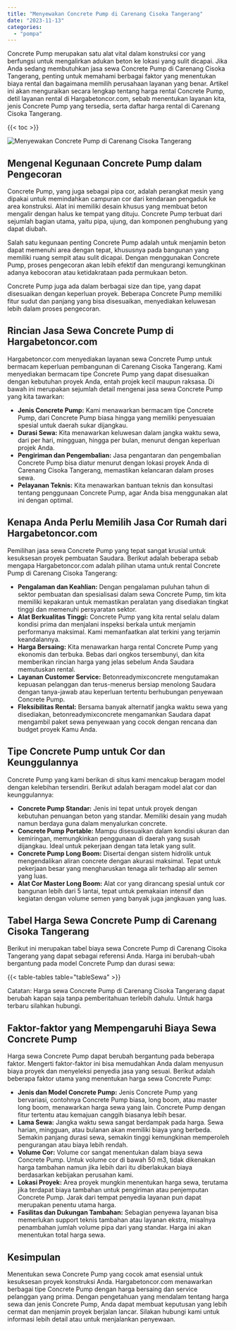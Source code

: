 ```yaml
---
title: "Menyewakan Concrete Pump di Carenang Cisoka Tangerang"
date: "2023-11-13"
categories: 
  - "pompa"
---
```




Concrete Pump merupakan satu alat vital dalam konstruksi cor yang berfungsi untuk mengalirkan adukan beton ke lokasi yang sulit dicapai. Jika Anda sedang membutuhkan jasa sewa Concrete Pump di Carenang Cisoka Tangerang, penting untuk memahami berbagai faktor yang menentukan biaya rental dan bagaimana memilih perusahaan layanan yang benar. Artikel ini akan menguraikan secara lengkap tentang harga rental Concrete Pump, detil layanan rental di Hargabetoncor.com, sebab menentukan layanan kita, jenis Concrete Pump yang tersedia, serta daftar harga rental di Carenang Cisoka Tangerang.

{{< toc >}}

![Menyewakan Concrete Pump di Carenang Cisoka Tangerang](https://hargareadymixid.github.io/pompa/concrete-pump%20(26).png)

## Mengenal Kegunaan Concrete Pump dalam Pengecoran

Concrete Pump, yang juga sebagai pipa cor, adalah perangkat mesin yang dipakai untuk memindahkan campuran cor dari kendaraan pengaduk ke area konstruksi. Alat ini memiliki desain khusus yang membuat beton mengalir dengan halus ke tempat yang dituju. Concrete Pump terbuat dari sejumlah bagian utama, yaitu pipa, ujung, dan komponen penghubung yang dapat diubah.

Salah satu kegunaan penting Concrete Pump adalah untuk menjamin beton dapat memenuhi area dengan tepat, khususnya pada bangunan yang memiliki ruang sempit atau sulit dicapai. Dengan menggunakan Concrete Pump, proses pengecoran akan lebih efektif dan mengurangi kemungkinan adanya kebocoran atau ketidakrataan pada permukaan beton.

Concrete Pump juga ada dalam berbagai size dan tipe, yang dapat disesuaikan dengan keperluan proyek. Beberapa Concrete Pump memiliki fitur sudut dan panjang yang bisa disesuaikan, menyediakan keluwesan lebih dalam proses pengecoran.

## Rincian Jasa Sewa Concrete Pump di Hargabetoncor.com

Hargabetoncor.com menyediakan layanan sewa Concrete Pump untuk bermacam keperluan pembangunan di Carenang Cisoka Tangerang. Kami menyediakan bermacam tipe Concrete Pump yang dapat disesuaikan dengan kebutuhan proyek Anda, entah projek kecil maupun raksasa. Di bawah ini merupakan sejumlah detail mengenai jasa sewa Concrete Pump yang kita tawarkan:

- **Jenis Concrete Pump:** Kami menawarkan bermacam tipe Concrete Pump, dari Concrete Pump biasa hingga yang memiliki penyesuaian spesial untuk daerah sukar dijangkau.
- **Durasi Sewa:** Kita menawarkan keluwesan dalam jangka waktu sewa, dari per hari, mingguan, hingga per bulan, menurut dengan keperluan projek Anda.
- **Pengiriman dan Pengembalian:** Jasa pengantaran dan pengembalian Concrete Pump bisa diatur menurut dengan lokasi proyek Anda di Carenang Cisoka Tangerang, memastikan kelancaran dalam proses sewa.
- **Pelayanan Teknis:** Kita menawarkan bantuan teknis dan konsultasi tentang penggunaan Concrete Pump, agar Anda bisa menggunakan alat ini dengan optimal.

## Kenapa Anda Perlu Memilih Jasa Cor Rumah dari Hargabetoncor.com

Pemilihan jasa sewa Concrete Pump yang tepat sangat krusial untuk kesuksesan proyek pembuatan Saudara. Berikut adalah beberapa sebab mengapa Hargabetoncor.com adalah pilihan utama untuk rental Concrete Pump di Carenang Cisoka Tangerang:

- **Pengalaman dan Keahlian:** Dengan pengalaman puluhan tahun di sektor pembuatan dan spesialisasi dalam sewa Concrete Pump, tim kita memiliki kepakaran untuk memastikan peralatan yang disediakan tingkat tinggi dan memenuhi persyaratan sektor.
- **Alat Berkualitas Tinggi:** Concrete Pump yang kita rental selalu dalam kondisi prima dan menjalani inspeksi berkala untuk menjamin performanya maksimal. Kami memanfaatkan alat terkini yang terjamin keandalannya.
- **Harga Bersaing:** Kita menawarkan harga rental Concrete Pump yang ekonomis dan terbuka. Bebas dari ongkos tersembunyi, dan kita memberikan rincian harga yang jelas sebelum Anda Saudara memutuskan rental.
- **Layanan Customer Service:** Betonreadymixconcrete mengutamakan kepuasan pelanggan dan terus-menerus bersiap menolong Saudara dengan tanya-jawab atau keperluan tertentu berhubungan penyewaan Concrete Pump.
- **Fleksibilitas Rental:** Bersama banyak alternatif jangka waktu sewa yang disediakan, betonreadymixconcrete mengamankan Saudara dapat mengambil paket sewa penyewaan yang cocok dengan rencana dan budget proyek Kamu Anda.

## Tipe Concrete Pump untuk Cor dan Keunggulannya

Concrete Pump yang kami berikan di situs kami mencakup beragam model dengan kelebihan tersendiri. Berikut adalah beragam model alat cor dan keunggulannya:

- **Concrete Pump Standar:** Jenis ini tepat untuk proyek dengan kebutuhan penuangan beton yang standar. Memiliki desain yang mudah namun berdaya guna dalam menyalurkan concrete.
- **Concrete Pump Portable:** Mampu disesuaikan dalam kondisi ukuran dan kemiringan, memungkinkan penggunaan di daerah yang susah dijangkau. Ideal untuk pekerjaan dengan tata letak yang sulit.
- **Concrete Pump Long Boom:** Disertai dengan sistem hidrolik untuk mengendalikan aliran concrete dengan akurasi maksimal. Tepat untuk pekerjaan besar yang mengharuskan tenaga alir terhadap alir semen yang luas.
- **Alat Cor Master Long Boom:** Alat cor yang dirancang spesial untuk cor bangunan lebih dari 5 lantai, tepat untuk pemakaian intensif dan kegiatan dengan volume semen yang banyak juga jangkauan yang luas.

## Tabel Harga Sewa Concrete Pump di Carenang Cisoka Tangerang

Berikut ini merupakan tabel biaya sewa Concrete Pump di Carenang Cisoka Tangerang yang dapat sebagai referensi Anda. Harga ini berubah-ubah bergantung pada model Concrete Pump dan durasi sewa:

{{< table-tables table="tableSewa" >}}

Catatan: Harga sewa Concrete Pump di Carenang Cisoka Tangerang dapat berubah kapan saja tanpa pemberitahuan terlebih dahulu. Untuk harga terbaru silahkan hubungi.

## Faktor-faktor yang Mempengaruhi Biaya Sewa Concrete Pump

Harga sewa Concrete Pump dapat berubah bergantung pada beberapa faktor. Mengerti faktor-faktor ini bisa memudahkan Anda dalam menyusun biaya proyek dan menyeleksi penyedia jasa yang sesuai. Berikut adalah beberapa faktor utama yang menentukan harga sewa Concrete Pump:

- **Jenis dan Model Concrete Pump:** Jenis Concrete Pump yang bervariasi, contohnya Concrete Pump biasa, long boom, atau master long boom, menawarkan harga sewa yang lain. Concrete Pump dengan fitur tertentu atau kemajuan canggih biasanya lebih besar.
- **Lama Sewa:** Jangka waktu sewa sangat berdampak pada harga. Sewa harian, mingguan, atau bulanan akan memiliki biaya yang berbeda. Semakin panjang durasi sewa, semakin tinggi kemungkinan memperoleh pengurangan atau biaya lebih rendah.
- **Volume Cor:** Volume cor sangat menentukan dalam biaya sewa Concrete Pump. Untuk volume cor di bawah 50 m3, tidak dikenakan harga tambahan namun jika lebih dari itu diberlakukan biaya berdasarkan kebijakan perusahan kami.
- **Lokasi Proyek:** Area proyek mungkin menentukan harga sewa, terutama jika terdapat biaya tambahan untuk pengiriman atau penjemputan Concrete Pump. Jarak dari tempat penyedia layanan pun dapat merupakan penentu utama harga.
- **Fasilitas dan Dukungan Tambahan:** Sebagian penyewa layanan bisa memerlukan support teknis tambahan atau layanan ekstra, misalnya penambahan jumlah volume pipa dari yang standar. Harga ini akan menentukan total harga sewa.

## Kesimpulan

Menentukan sewa Concrete Pump yang cocok amat esensial untuk kesuksesan proyek konstruksi Anda. Hargabetoncor.com menawarkan berbagai tipe Concrete Pump dengan harga bersaing dan service pelanggan yang prima. Dengan pengetahuan yang mendalam tentang harga sewa dan jenis Concrete Pump, Anda dapat membuat keputusan yang lebih cermat dan menjamin proyek berjalan lancar. Silakan hubungi kami untuk informasi lebih detail atau untuk menjalankan penyewaan.
